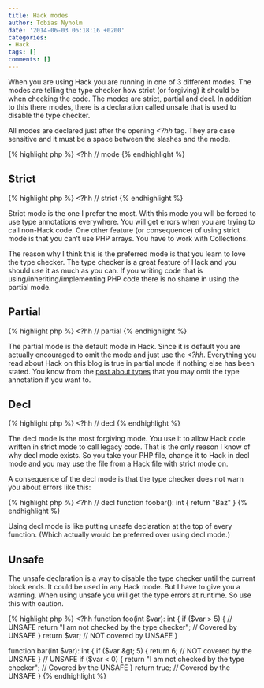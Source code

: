 ```yaml
---
title: Hack modes
author: Tobias Nyholm
date: '2014-06-03 06:18:16 +0200'
categories:
- Hack
tags: []
comments: []
---
```


When you are using Hack you are running in one of 3 different modes. The modes are telling the type checker how strict (or forgiving) it should be when checking the code. The modes are strict, partial and decl. In addition to this there modes, there is a declaration called unsafe that is used to disable the type checker.


All modes are declared just after the opening <em>&lt;?hh</em> tag. They are case sensitive and it must be a space between the slashes and the mode.


{% highlight php %}
&lt;?hh // mode
{% endhighlight %}

<h2>Strict</h2>

{% highlight php %}
&lt;?hh // strict
{% endhighlight %}


Strict mode is the one I prefer the most. With this mode you will be forced to use type annotations everywhere. You will get errors when you are trying to call non-Hack code. One other feature (or consequence) of using strict mode is that you can’t use PHP arrays. You have to work with Collections.


The reason why I think this is the preferred mode is that you learn to love the type checker. The type checker is a great feature of Hack and you should use it as much as you can. If you writing code that is using/inheriting/implementing PHP code there is no shame in using the partial mode.

<h2>Partial</h2>

{% highlight php %}
&lt;?hh // partial
{% endhighlight %}


The partial mode is the default mode in Hack. Since it is default you are actually encouraged to omit the mode and just use the <em>&lt;?hh</em>. Everything you read about Hack on this blog is true in partial mode if nothing else has been stated. You know from the <a href="http://developer.happyr.com/hack-types">post about types</a> that you may omit the type annotation if you want to.

<h2>Decl</h2>

{% highlight php %}
&lt;?hh // decl
{% endhighlight %}


The decl mode is the most forgiving mode. You use it to allow Hack code written in strict mode to call legacy code. That is the only reason I know of why decl mode exists. So you take your PHP file, change it to Hack in decl mode and you may use the file from a Hack file with strict mode on.


A consequence of the decl mode is that the type checker does not warn you about errors like this:


{% highlight php %}
&lt;?hh // decl
function foobar(): int {
  return &quot;Baz&quot;
}
{% endhighlight %}


Using decl mode is like putting unsafe declaration at the top of every function. (Which actually would be preferred over using decl mode.)

<h2>Unsafe</h2>

The unsafe declaration is a way to disable the type checker until the current block ends. It could be used in any Hack mode. But I have to give you a warning. When using unsafe you will get the type errors at runtime. So use this with caution.


{% highlight php %}
&lt;?hh
function foo(int $var): int {
  if ($var &gt; 5) {
    // UNSAFE
    return &quot;I am not checked by the type checker&quot;; // Covered by UNSAFE
  }
  return $var; // NOT covered by UNSAFE
}


function bar(int $var): int {
  if ($var &gt; 5) {
    return 6; // NOT covered by the UNSAFE
  }
  // UNSAFE
  if ($var &lt; 0) {
    return &quot;I am not checked by the type checker&quot;; // Covered by the UNSAFE
  }
  return true; // Covered by the UNSAFE
}
{% endhighlight %}

